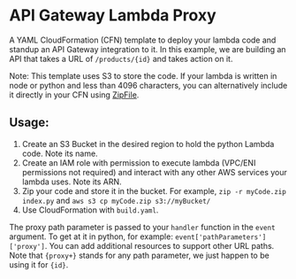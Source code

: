 # API Gateway Lambda Proxy
A YAML CloudFormation (CFN) template to deploy your lambda code and standup an API Gateway integration to it. In this example, we are building an API that takes a URL of `/products/{id}` and takes action on it.

Note: This template uses S3 to store the code. If your lambda is written in node or python and less than 4096 characters, you can alternatively include it directly in your CFN using [ZipFile](https://docs.aws.amazon.com/AWSCloudFormation/latest/UserGuide/aws-properties-lambda-function-code.html#cfn-lambda-function-code-zipfile).

## Usage:
1. Create an S3 Bucket in the desired region to hold the python Lambda code. Note its name.
2. Create an IAM role with permission to execute lambda (VPC/ENI permissions not required) and interact with any other AWS services your lambda uses. Note its ARN.
3. Zip your code and store it in the bucket. For example, `zip -r myCode.zip index.py` and `aws s3 cp myCode.zip s3://myBucket/`
4. Use CloudFormation with `build.yaml`.

The proxy path parameter is passed to your `handler` function in the `event` argument. To get at it in python, for example: `event['pathParameters']['proxy']`. You can add additional resources to support other URL paths. Note that `{proxy+}` stands for any path parameter, we just happen to be using it for `{id}`.
